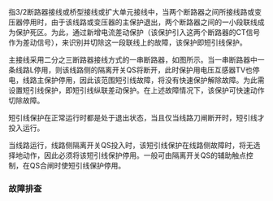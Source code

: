 指3/2断路器接线或桥型接线或扩大单元接线中，当两个断路器之间所接线路或变压器停用时，由于该线路或变压器的主保护退出，两个断路器之间的一小段联线成为保护死区。为此，通过新增电流差动保护（该保护引入这两个断路器的CT信号作为差动信号），来识别并切除这一段联线上的故障，该保护即短引线保护。

主接线采用二分之三断路器接线方式的一串断路器，如图所示。当一串断路器中一条线路L停用，则该线路侧的隔离开关QS将断开，此时保护用电压互感器TV也停电，线路主保护停用，因此该范围短引线故障，将没有快速保护解除故障。为此需设置短引线保护，即短引线纵联差动保护。在上述故障情况下，该保护可快速动作切除故障。

短引线保护在正常运行时都是处于退出状态，当且仅当线路刀闸断开时，短引线才投入运行。

当线路运行，线路侧隔离开关QS投入时，该短引线保护在线路侧故障时，将无选择地动作，因此必须将该短引线保护停用。一般可由隔离开关QS的辅助触点控制，在QS合闸时使短引线保护停用。

### 故障排查